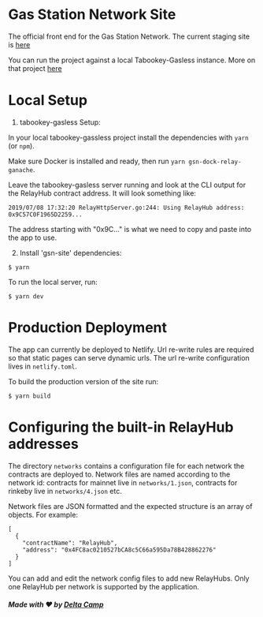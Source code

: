 # Gas Station Network Site

The official front end for the Gas Station Network.  The current staging site is [here](https://gsn-staging.netlify.com)

You can run the project against a local Tabookey-Gasless instance. More on that project [here](https://github.com/tabookey/tabookey-gasless)

# Local Setup

1. tabookey-gasless Setup:

In your local tabookey-gassless project install the dependencies with `yarn` (or `npm`).

Make sure Docker is installed and ready, then run `yarn gsn-dock-relay-ganache`.

Leave the tabookey-gasless server running and look at the CLI output for the RelayHub contract address. It will look something like:

`2019/07/08 17:32:20 RelayHttpServer.go:244: Using RelayHub address: 0x9C57C0F1965D2259...`

The address starting with "0x9C..." is what we need to copy and paste into the app to use.

2. Install 'gsn-site' dependencies:

```
$ yarn
```

To run the local server, run:

```
$ yarn dev
```

# Production Deployment

The app can currently be deployed to Netlify.  Url re-write rules are required so that static pages can serve dynamic urls.  The url re-write configuration lives in `netlify.toml`.

To build the production version of the site run:

```
$ yarn build
```

# Configuring the built-in RelayHub addresses

The directory `networks` contains a configuration file for each network the contracts are deployed to.  Network files are named according to the network id: contracts for mainnet live in `networks/1.json`, contracts for rinkeby live in `networks/4.json` etc.

Network files are JSON formatted and the expected structure is an array of objects.  For example:

```
[
  {
    "contractName": "RelayHub",
    "address": "0x4FC8ac0210527bCA8c5C66a595Da78B428862276"
  }
]
```

You can add and edit the network config files to add new RelayHubs.  Only one RelayHub per network is supported by the application.

##### Made with :heart: by [Delta Camp](https://delta.camp)

